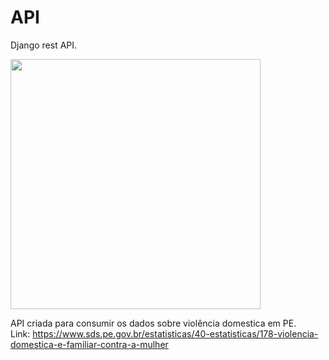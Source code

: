 # API
Django rest API.   

<img align="center" width="400" height="400" src="https://miro.medium.com/max/724/1*hRrsnPfpb5qbnCqc5uYrOA.png">

API criada para consumir os dados sobre violência domestica em PE.   
Link: https://www.sds.pe.gov.br/estatisticas/40-estatisticas/178-violencia-domestica-e-familiar-contra-a-mulher
